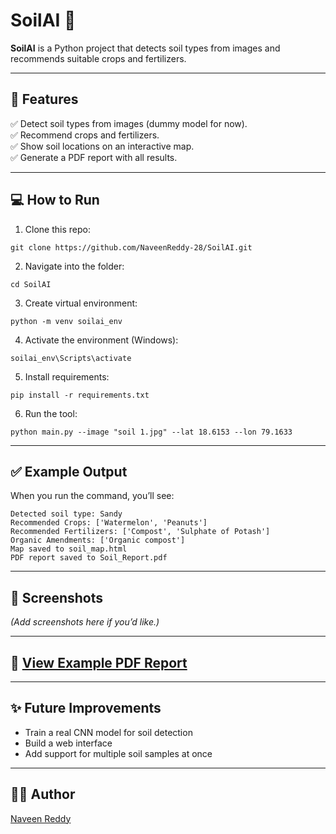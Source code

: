 # SoilAI 🌱

**SoilAI** is a Python project that detects soil types from images and recommends suitable crops and fertilizers.

---

## 🚀 Features

✅ Detect soil types from images (dummy model for now).  
✅ Recommend crops and fertilizers.  
✅ Show soil locations on an interactive map.  
✅ Generate a PDF report with all results.

---

## 💻 How to Run

1. Clone this repo:

```
git clone https://github.com/NaveenReddy-28/SoilAI.git
```

2. Navigate into the folder:

```
cd SoilAI
```

3. Create virtual environment:

```
python -m venv soilai_env
```

4. Activate the environment (Windows):

```
soilai_env\Scripts\activate
```

5. Install requirements:

```
pip install -r requirements.txt
```

6. Run the tool:

```
python main.py --image "soil 1.jpg" --lat 18.6153 --lon 79.1633
```

---

## ✅ Example Output

When you run the command, you’ll see:

```
Detected soil type: Sandy
Recommended Crops: ['Watermelon', 'Peanuts']
Recommended Fertilizers: ['Compost', 'Sulphate of Potash']
Organic Amendments: ['Organic compost']
Map saved to soil_map.html
PDF report saved to Soil_Report.pdf
```

---

## 📸 Screenshots

*(Add screenshots here if you’d like.)*

---

## 📄 [View Example PDF Report](Soil_Report.pdf)

---

## ✨ Future Improvements

- Train a real CNN model for soil detection
- Build a web interface
- Add support for multiple soil samples at once

---

## 👨‍💻 Author

[Naveen Reddy](https://github.com/NaveenReddy-28/SoilAI)
